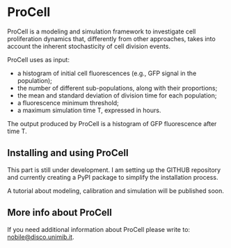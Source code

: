 # ProCell

ProCell is a modeling and simulation framework to investigate cell proliferation dynamics that, differently from other approaches, takes into account the inherent stochasticity of cell division events.

ProCell uses as input:
- a histogram of initial cell fluorescences (e.g., GFP signal in the population); 
- the number of different sub-populations, along with their proportions;
- the mean and standard deviation of division time for each population;
- a fluorescence minimum threshold; 
- a maximum simulation time T, expressed in hours.

The output produced by ProCell is a histogram of GFP fluorescence after time T.

## Installing and using ProCell

This part is still under development. I am setting up the GITHUB repository and currently creating a PyPI package to simplify the installation process. 

A tutorial about modeling, calibration and simulation will be published soon.

## More info about ProCell

If you need additional information about ProCell please write to: nobile@disco.unimib.it.
